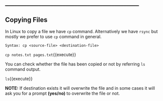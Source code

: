 ## ____________________________________________
## Copying Files

In Linux to copy a file we have `cp` command. Alternatively we have `rsync` but mostly we prefer to use `cp` command in general.

`Syntax: cp <source-file> <destination-file>`

`cp notes.txt pages.txt`{{execute}}

You can check whether the file has been copied or not by referring `ls` command output.

`ls`{{execute}}

**NOTE:** If destination exists it will overwrite the file and in some cases it will ask you for a prompt **(yes/no)** to overwrite the file or not.
